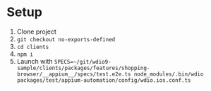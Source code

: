 # Setup

1. Clone project
2. `git checkout no-exports-defined`
3. `cd clients`
4. `npm i`
5. Launch with `SPECS=~/git/wdio9-sample/clients/packages/features/shopping-browser/__appium__/specs/test.e2e.ts node_modules/.bin/wdio packages/test/appium-automation/config/wdio.ios.conf.ts`
